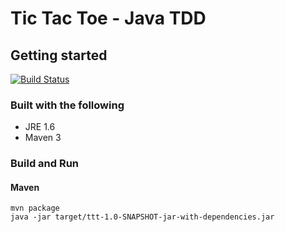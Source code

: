 # Tic Tac Toe - Java TDD #

## Getting started ##
[![Build Status](https://travis-ci.org/hanster/ttt-java.svg?branch=master)](https://travis-ci.org/hanster/ttt-java)
### Built with the following ###
* JRE 1.6
* Maven 3

### Build and Run ###
#### Maven ####
    mvn package
    java -jar target/ttt-1.0-SNAPSHOT-jar-with-dependencies.jar